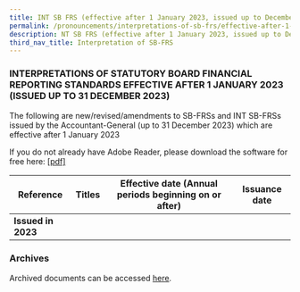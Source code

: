 ```yaml
---
title: INT SB FRS (effective after 1 January 2023, issued up to December 2023)
permalink: /pronouncements/interpretations-of-sb-frs/effective-after-1-january-2023-issued-up-to-december-2023/
description: NT SB FRS (effective after 1 January 2023, issued up to December 2023)
third_nav_title: Interpretation of SB-FRS
---
```


### INTERPRETATIONS OF STATUTORY BOARD FINANCIAL REPORTING STANDARDS EFFECTIVE AFTER 1 JANUARY 2023 (ISSUED UP TO 31 DECEMBER 2023)

The following are new/revised/amendments to SB-FRSs and INT SB-FRSs issued by the Accountant-General (up to 31 December 2023) which are effective after 1 January 2023

If you do not already have Adobe Reader, please download the software for free here: [\[pdf\]](http://www.adobe.com/products/acrobat/readstep2.html)

| Reference | Titles | Effective date (Annual periods beginning on or after) | Issuance date |
| -------- | -------- | -------- | -------- |
| **Issued in 2023** |  |  |  |

### Archives 
Archived documents can be accessed [here](/pronouncements/interpretations-of-sb-frs/archives/).
